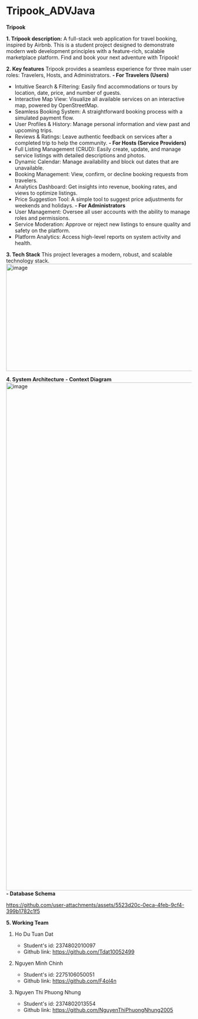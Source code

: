 # Tripook_ADVJava
**Tripook**

**1. Tripook description:**
A full-stack web application for travel booking, inspired by Airbnb. This is a student project designed to demonstrate modern web development principles with a feature-rich, scalable marketplace platform. Find and book your next adventure with Tripook!

**2. Key features**
Tripook provides a seamless experience for three main user roles: Travelers, Hosts, and Administrators.
**- For Travelers (Users)**
  - Intuitive Search & Filtering: Easily find accommodations or tours by location, date, price, and number of guests.
  - Interactive Map View: Visualize all available services on an interactive map, powered by OpenStreetMap.
  - Seamless Booking System: A straightforward booking process with a simulated payment flow.
  - User Profiles & History: Manage personal information and view past and upcoming trips.
  - Reviews & Ratings: Leave authentic feedback on services after a completed trip to help the community.
**- For Hosts (Service Providers)**
  - Full Listing Management (CRUD): Easily create, update, and manage service listings with detailed descriptions and photos.
  - Dynamic Calendar: Manage availability and block out dates that are unavailable.
  - Booking Management: View, confirm, or decline booking requests from travelers.
  - Analytics Dashboard: Get insights into revenue, booking rates, and views to optimize listings.
  - Price Suggestion Tool: A simple tool to suggest price adjustments for weekends and holidays.
**- For Administrators**
  - User Management: Oversee all user accounts with the ability to manage roles and permissions.
  - Service Moderation: Approve or reject new listings to ensure quality and safety on the platform.
  - Platform Analytics: Access high-level reports on system activity and health.

**3. Tech Stack**
This project leverages a modern, robust, and scalable technology stack.
<img width="1836" height="291" alt="image" src="https://github.com/user-attachments/assets/ae65c251-840c-4f3f-a9e7-41894554df5a" />

**4. System Architecture**
**- Context Diagram**
<img width="1838" height="1379" alt="image" src="https://github.com/user-attachments/assets/807a98d1-a0d1-4ec6-8e22-d8b06a6c1439" />
**- Database Schema**

https://github.com/user-attachments/assets/5523d20c-0eca-4feb-9cf4-399b1782c1f5

**5. Working Team**
1. Ho Du Tuan Dat
   - Student's id: 2374802010097
   - Github link: https://github.com/Tdat10052499
  
2. Nguyen Minh Chinh
   - Student's id: 2275106050051
   - Github link: https://github.com/F4ol4n
  
3. Nguyen Thi Phuong Nhung
   - Student's id: 2374802013554
   - Github link: https://github.com/NguyenThiPhuongNhung2005 



